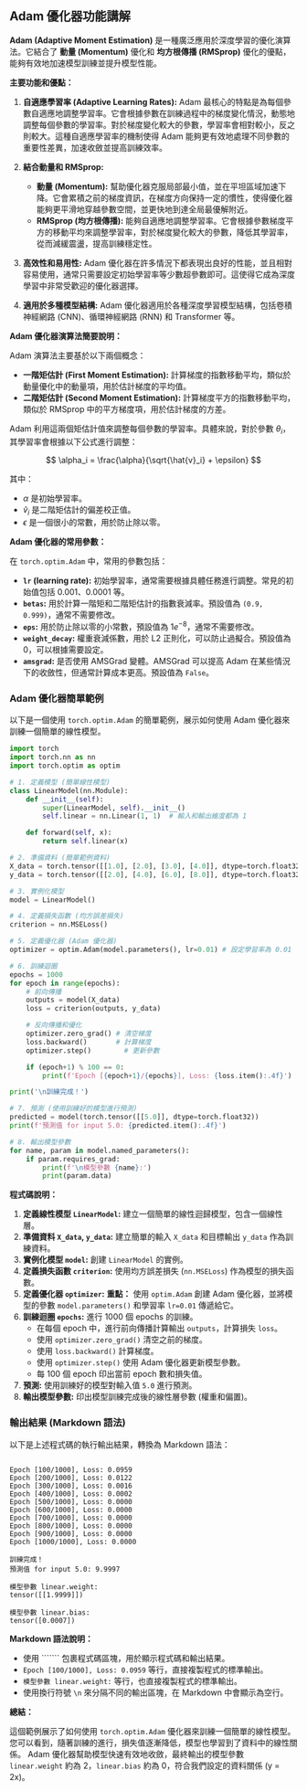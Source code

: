
## Adam 優化器功能講解

**Adam (Adaptive Moment Estimation)** 是一種廣泛應用於深度學習的優化演算法。它結合了 **動量 (Momentum)** 優化和 **均方根傳播 (RMSprop)** 優化的優點，能夠有效地加速模型訓練並提升模型性能。

**主要功能和優點：**

1. **自適應學習率 (Adaptive Learning Rates):** Adam 最核心的特點是為每個參數自適應地調整學習率。它會根據參數在訓練過程中的梯度變化情況，動態地調整每個參數的學習率。對於梯度變化較大的參數，學習率會相對較小，反之則較大。這種自適應學習率的機制使得 Adam 能夠更有效地處理不同參數的重要性差異，加速收斂並提高訓練效率。

2. **結合動量和 RMSprop:**
   * **動量 (Momentum):** 幫助優化器克服局部最小值，並在平坦區域加速下降。它會累積之前的梯度資訊，在梯度方向保持一定的慣性，使得優化器能夠更平滑地穿越參數空間，並更快地到達全局最優解附近。
   * **RMSprop (均方根傳播):**  能夠自適應地調整學習率。它會根據參數梯度平方的移動平均來調整學習率，對於梯度變化較大的參數，降低其學習率，從而減緩震盪，提高訓練穩定性。

3. **高效性和易用性:** Adam 優化器在許多情況下都表現出良好的性能，並且相對容易使用，通常只需要設定初始學習率等少數超參數即可。這使得它成為深度學習中非常受歡迎的優化器選擇。

4. **適用於多種模型結構:** Adam 優化器適用於各種深度學習模型結構，包括卷積神經網路 (CNN)、循環神經網路 (RNN) 和 Transformer 等。

**Adam 優化器演算法簡要說明：**

Adam 演算法主要基於以下兩個概念：

* **一階矩估計 (First Moment Estimation):**  計算梯度的指數移動平均，類似於動量優化中的動量項，用於估計梯度的平均值。
* **二階矩估計 (Second Moment Estimation):** 計算梯度平方的指數移動平均，類似於 RMSprop 中的平方梯度項，用於估計梯度的方差。

Adam 利用這兩個矩估計值來調整每個參數的學習率。具體來說，對於參數 $\theta_i$，其學習率會根據以下公式進行調整：

$$
\alpha_i = \frac{\alpha}{\sqrt{\hat{v}_i} + \epsilon}
$$

其中：
* $\alpha$ 是初始學習率。
* $\hat{v}_i$ 是二階矩估計的偏差校正值。
* $\epsilon$ 是一個很小的常數，用於防止除以零。

**Adam 優化器的常用參數：**

在 `torch.optim.Adam` 中，常用的參數包括：

* **`lr` (learning rate):** 初始學習率，通常需要根據具體任務進行調整。常見的初始值包括 0.001、0.0001 等。
* **`betas`:** 用於計算一階矩和二階矩估計的指數衰減率。預設值為 `(0.9, 0.999)`，通常不需要修改。
* **`eps`:**  用於防止除以零的小常數，預設值為 $1e^{-8}$，通常不需要修改。
* **`weight_decay`:**  權重衰減係數，用於 L2 正則化，可以防止過擬合。預設值為 0，可以根據需要設定。
* **`amsgrad`:**  是否使用 AMSGrad 變體。AMSGrad 可以提高 Adam 在某些情況下的收斂性，但通常計算成本更高。預設值為 `False`。

### Adam 優化器簡單範例

以下是一個使用 `torch.optim.Adam` 的簡單範例，展示如何使用 Adam 優化器來訓練一個簡單的線性模型。

```python
import torch
import torch.nn as nn
import torch.optim as optim

# 1. 定義模型 (簡單線性模型)
class LinearModel(nn.Module):
    def __init__(self):
        super(LinearModel, self).__init__()
        self.linear = nn.Linear(1, 1)  # 輸入和輸出維度都為 1

    def forward(self, x):
        return self.linear(x)

# 2. 準備資料 (簡單範例資料)
X_data = torch.tensor([[1.0], [2.0], [3.0], [4.0]], dtype=torch.float32)
y_data = torch.tensor([[2.0], [4.0], [6.0], [8.0]], dtype=torch.float32)

# 3. 實例化模型
model = LinearModel()

# 4. 定義損失函數 (均方誤差損失)
criterion = nn.MSELoss()

# 5. 定義優化器 (Adam 優化器)
optimizer = optim.Adam(model.parameters(), lr=0.01) # 設定學習率為 0.01

# 6. 訓練迴圈
epochs = 1000
for epoch in range(epochs):
    # 前向傳播
    outputs = model(X_data)
    loss = criterion(outputs, y_data)

    # 反向傳播和優化
    optimizer.zero_grad() # 清空梯度
    loss.backward()       # 計算梯度
    optimizer.step()        # 更新參數

    if (epoch+1) % 100 == 0:
        print(f'Epoch [{epoch+1}/{epochs}], Loss: {loss.item():.4f}')

print('\n訓練完成！')

# 7. 預測 (使用訓練好的模型進行預測)
predicted = model(torch.tensor([[5.0]], dtype=torch.float32))
print(f'預測值 for input 5.0: {predicted.item():.4f}')

# 8. 輸出模型參數
for name, param in model.named_parameters():
    if param.requires_grad:
        print(f'\n模型參數 {name}:')
        print(param.data)
```

**程式碼說明：**

1. **定義線性模型 `LinearModel`:** 建立一個簡單的線性迴歸模型，包含一個線性層。
2. **準備資料 `X_data`, `y_data`:**  建立簡單的輸入 `X_data` 和目標輸出 `y_data` 作為訓練資料。
3. **實例化模型 `model`:**  創建 `LinearModel` 的實例。
4. **定義損失函數 `criterion`:** 使用均方誤差損失 (`nn.MSELoss`) 作為模型的損失函數。
5. **定義優化器 `optimizer`:**  **重點：** 使用 `optim.Adam` 創建 Adam 優化器，並將模型的參數 `model.parameters()` 和學習率 `lr=0.01` 傳遞給它。
6. **訓練迴圈 `epochs`:**  進行 1000 個 epochs 的訓練。
    * 在每個 epoch 中，進行前向傳播計算輸出 `outputs`，計算損失 `loss`。
    * 使用 `optimizer.zero_grad()` 清空之前的梯度。
    * 使用 `loss.backward()` 計算梯度。
    * 使用 `optimizer.step()` 使用 Adam 優化器更新模型參數。
    * 每 100 個 epoch 印出當前 epoch 數和損失值。
7. **預測:** 使用訓練好的模型對輸入值 `5.0` 進行預測。
8. **輸出模型參數:**  印出模型訓練完成後的線性層參數 (權重和偏置)。

### 輸出結果 (Markdown 語法)

以下是上述程式碼的執行輸出結果，轉換為 Markdown 語法：

```markdown
```
```
Epoch [100/1000], Loss: 0.0959
Epoch [200/1000], Loss: 0.0122
Epoch [300/1000], Loss: 0.0016
Epoch [400/1000], Loss: 0.0002
Epoch [500/1000], Loss: 0.0000
Epoch [600/1000], Loss: 0.0000
Epoch [700/1000], Loss: 0.0000
Epoch [800/1000], Loss: 0.0000
Epoch [900/1000], Loss: 0.0000
Epoch [1000/1000], Loss: 0.0000

訓練完成！
預測值 for input 5.0: 9.9997

模型參數 linear.weight:
tensor([[1.9999]])

模型參數 linear.bias:
tensor([0.0007])
```


**Markdown 語法說明：**

* 使用 ``````` 包裹程式碼區塊，用於顯示程式碼和輸出結果。
* `Epoch [100/1000], Loss: 0.0959` 等行，直接複製程式的標準輸出。
* `模型參數 linear.weight:` 等行，也直接複製程式的標準輸出。
* 使用換行符號 `\n`  來分隔不同的輸出區塊，在 Markdown 中會顯示為空行。

**總結：**

這個範例展示了如何使用 `torch.optim.Adam` 優化器來訓練一個簡單的線性模型。您可以看到，隨著訓練的進行，損失值逐漸降低，模型也學習到了資料中的線性關係。 Adam 優化器幫助模型快速有效地收斂，最終輸出的模型參數 `linear.weight` 約為 2，`linear.bias` 約為 0，符合我們設定的資料關係 (y = 2x)。

